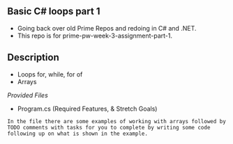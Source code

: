 ## Basic C# loops part 1
- Going back over old Prime Repos and redoing in C# and .NET. 
- This repo is for prime-pw-week-3-assignment-part-1.

## Description
- Loops for, while, for of
- Arrays

_Provided Files_
- Program.cs (Required Features, & Stretch Goals)
```
In the file there are some examples of working with arrays followed by TODO comments with tasks for you to complete by writing some code following up on what is shown in the example.
```